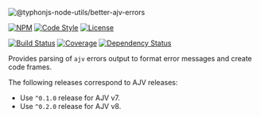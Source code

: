 ![@typhonjs-node-utils/better-ajv-errors](https://i.imgur.com/c7OdrCN.png)

[![NPM](https://img.shields.io/npm/v/@typhonjs-node-utils/better-ajv-errors.svg?label=npm)](https://www.npmjs.com/package/@typhonjs-node-utils/better-ajv-errors)
[![Code Style](https://img.shields.io/badge/code%20style-allman-yellowgreen.svg?style=flat)](https://en.wikipedia.org/wiki/Indent_style#Allman_style)
[![License](https://img.shields.io/badge/license-MPLv2-yellowgreen.svg?style=flat)](https://github.com/typhonjs-node-utils/better-ajv-errors/blob/main/LICENSE)

[![Build Status](https://github.com/typhonjs-node-utils/better-ajv-errors/workflows/CI/CD/badge.svg)](#)
[![Coverage](https://img.shields.io/codecov/c/github/typhonjs-node-utils/better-ajv-errors.svg)](https://codecov.io/github/typhonjs-node-utils/better-ajv-errors)
[![Dependency Status](https://david-dm.org/typhonjs-node-utils/better-ajv-errors.svg)](https://david-dm.org/typhonjs-node-utils/better-ajv-errors)

Provides parsing of `ajv` errors output to format error messages and create code frames.

The following releases correspond to AJV releases:
- Use `^0.1.0` release for AJV v7.
- Use `^0.2.0` release for AJV v8.


